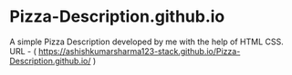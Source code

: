# Pizza-Description.github.io
A simple Pizza Description  developed by me with the help of HTML CSS.
URL - ( https://ashishkumarsharma123-stack.github.io/Pizza-Description.github.io/ )
